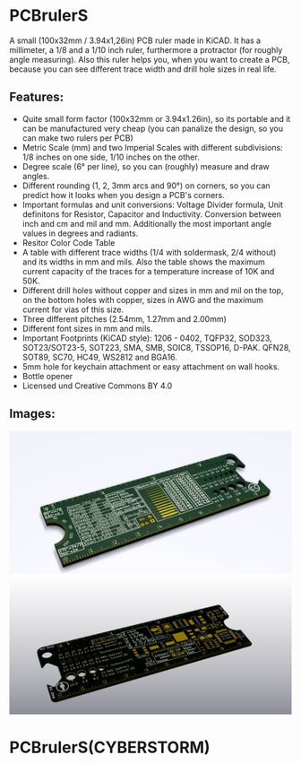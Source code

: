 # PCBrulerS

A small (100x32mm / 3.94x1,26in) PCB ruler made in KiCAD. 
It has a millimeter, a 1/8 and a 1/10 inch ruler, furthermore a protractor (for roughly angle measuring).
Also this ruler helps you, when you want to create a PCB, because you can see different trace width and drill hole sizes in real life. 

## Features:

* Quite small form factor (100x32mm or 3.94x1.26in), so its portable and it can be manufactured very cheap (you can panalize the design, so you can make two rulers per PCB)
* Metric Scale (mm) and two Imperial Scales with different subdivisions: 1/8 inches on one side, 1/10 inches on the other.
* Degree scale (6° per line), so you can (roughly) measure and draw angles.
* Different rounding (1, 2, 3mm arcs and 90°) on corners, so you can predict how it looks when you design a PCB's corners.
* Important formulas and unit conversions: Voltage Divider formula, Unit definitons for Resistor, Capacitor and Inductivity. Conversion between inch and cm and mil and mm. Additionally the most important angle values in degrees and radiants.
* Resitor Color Code Table
* A table with different trace widths (1/4 with soldermask, 2/4 without) and its widths in mm and mils. Also the table shows the maximum current capacity of the traces for a temperature increase of 10K and 50K.
* Different drill holes without copper and sizes in mm and mil on the top, on the bottom holes with copper, sizes in AWG and the maximum current for vias of this size.
* Three different pitches (2.54mm, 1.27mm and 2.00mm)
* Different font sizes in mm and mils.
* Important Footprints (KiCAD style): 1206 - 0402, TQFP32, SOD323, SOT23/SOT23-5, SOT223, SMA, SMB, SOIC8, TSSOP16, D-PAK. QFN28, SOT89, SC70, HC49, WS2812 and BGA16.
* 5mm hole for keychain attachment or easy attachment on wall hooks.
* Bottle opener
* Licensed und Creative Commons BY 4.0


## Images:
![Showcase1](https://raw.githubusercontent.com/jbtronics/PCBruler/master/export/pics/showcase1.png)
![Showcase2](https://raw.githubusercontent.com/jbtronics/PCBruler/master/export/pics/showcase2.png)



# PCBrulerS(CYBERSTORM)

